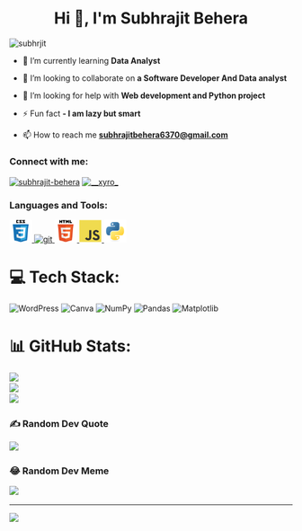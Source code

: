 <h1 align="center">Hi 👋, I'm Subhrajit Behera</h1>

<p align="left"> <img src="https://komarev.com/ghpvc/?username=subhrjit&label=Profile%20views&color=0e75b6&style=flat" alt="subhrjit" /> </p>


- 🔭 I’m currently learning **Data Analyst**

- 👯 I’m looking to collaborate on **a Software Developer And Data analyst**

- 🤝 I’m looking for help with **Web development and Python project**

- ⚡ Fun fact **- I am lazy but smart**

- 📫 How to reach me **subhrajitbehera6370@gmail.com**



<h3 align="left">Connect with me:</h3>
<p align="left">
<a href="https://linkedin.com/in/subhrajit-behera" target="blank"><img align="center" src="https://raw.githubusercontent.com/rahuldkjain/github-profile-readme-generator/master/src/images/icons/Social/linked-in-alt.svg" alt="subhrajit-behera" height="30" width="40" /></a>
<a href="https://instagram.com/__xyro_" target="blank"><img align="center" src="https://raw.githubusercontent.com/rahuldkjain/github-profile-readme-generator/master/src/images/icons/Social/instagram.svg" alt="__xyro_" height="30" width="40" /></a>
</p>

<h3 align="left">Languages and Tools:</h3>
<p align="left"> <a href="https://www.w3schools.com/css/" target="_blank" rel="noreferrer"> <img src="https://raw.githubusercontent.com/devicons/devicon/master/icons/css3/css3-original-wordmark.svg" alt="css3" width="40" height="40"/> </a> <a href="https://git-scm.com/" target="_blank" rel="noreferrer"> <img src="https://www.vectorlogo.zone/logos/git-scm/git-scm-icon.svg" alt="git" width="40" height="40"/> </a> <a href="https://www.w3.org/html/" target="_blank" rel="noreferrer"> <img src="https://raw.githubusercontent.com/devicons/devicon/master/icons/html5/html5-original-wordmark.svg" alt="html5" width="40" height="40"/> </a> <a href="https://developer.mozilla.org/en-US/docs/Web/JavaScript" target="_blank" rel="noreferrer"> <img src="https://raw.githubusercontent.com/devicons/devicon/master/icons/javascript/javascript-original.svg" alt="javascript" width="40" height="40"/> </a> <a href="https://www.python.org" target="_blank" rel="noreferrer"> <img src="https://raw.githubusercontent.com/devicons/devicon/master/icons/python/python-original.svg" alt="python" width="40" height="40"/> </a> </p>


# 💻 Tech Stack: 
 ![WordPress](https://img.shields.io/badge/WordPress-%23117AC9.svg?style=for-the-badge&logo=WordPress&logoColor=white) ![Canva](https://img.shields.io/badge/Canva-%2300C4CC.svg?style=for-the-badge&logo=Canva&logoColor=white) ![NumPy](https://img.shields.io/badge/numpy-%23013243.svg?style=for-the-badge&logo=numpy&logoColor=white) ![Pandas](https://img.shields.io/badge/pandas-%23150458.svg?style=for-the-badge&logo=pandas&logoColor=white) ![Matplotlib](https://img.shields.io/badge/Matplotlib-%23ffffff.svg?style=for-the-badge&logo=Matplotlib&logoColor=black)
# 📊 GitHub Stats:
![](https://github-readme-stats.vercel.app/api?username=SubhrjiT&theme=radical&hide_border=true&include_all_commits=false&count_private=true)<br/>
![](https://github-readme-streak-stats.herokuapp.com/?user=SubhrjiT&theme=radical&hide_border=true)<br/>
![](https://github-readme-stats.vercel.app/api/top-langs/?username=SubhrjiT&theme=radical&hide_border=true&include_all_commits=false&count_private=true&layout=compact)

### ✍️ Random Dev Quote
![](https://quotes-github-readme.vercel.app/api?type=horizontal&theme=dark)

### 😂 Random Dev Meme
<img src='https://randommeme-five.vercel.app/' style="height: 400px;"/>

---
[![](https://visitcount.itsvg.in/api?id=SubhrjiT&icon=0&color=1)](https://visitcount.itsvg.in)

<!-- Proudly created with GPRM ( https://gprm.itsvg.in ) -->
